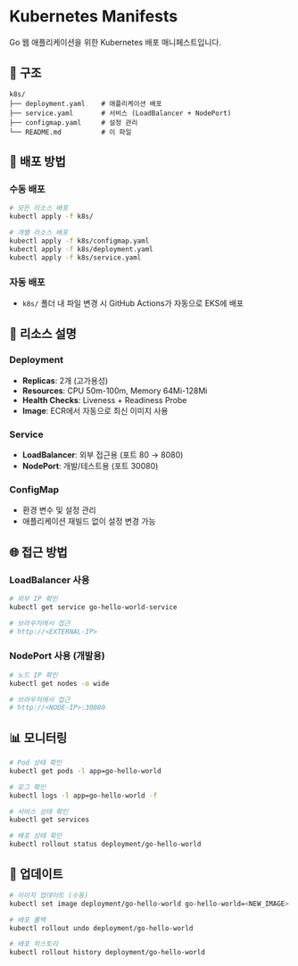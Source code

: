 # Kubernetes Manifests

Go 웹 애플리케이션을 위한 Kubernetes 배포 매니페스트입니다.

## 📁 구조

```
k8s/
├── deployment.yaml    # 애플리케이션 배포
├── service.yaml       # 서비스 (LoadBalancer + NodePort)
├── configmap.yaml     # 설정 관리
└── README.md          # 이 파일
```

## 🚀 배포 방법

### 수동 배포
```bash
# 모든 리소스 배포
kubectl apply -f k8s/

# 개별 리소스 배포
kubectl apply -f k8s/configmap.yaml
kubectl apply -f k8s/deployment.yaml
kubectl apply -f k8s/service.yaml
```

### 자동 배포
- `k8s/` 폴더 내 파일 변경 시 GitHub Actions가 자동으로 EKS에 배포

## 🔧 리소스 설명

### Deployment
- **Replicas**: 2개 (고가용성)
- **Resources**: CPU 50m-100m, Memory 64Mi-128Mi
- **Health Checks**: Liveness + Readiness Probe
- **Image**: ECR에서 자동으로 최신 이미지 사용

### Service
- **LoadBalancer**: 외부 접근용 (포트 80 → 8080)
- **NodePort**: 개발/테스트용 (포트 30080)

### ConfigMap
- 환경 변수 및 설정 관리
- 애플리케이션 재빌드 없이 설정 변경 가능

## 🌐 접근 방법

### LoadBalancer 사용
```bash
# 외부 IP 확인
kubectl get service go-hello-world-service

# 브라우저에서 접근
# http://<EXTERNAL-IP>
```

### NodePort 사용 (개발용)
```bash
# 노드 IP 확인
kubectl get nodes -o wide

# 브라우저에서 접근
# http://<NODE-IP>:30080
```

## 📊 모니터링

```bash
# Pod 상태 확인
kubectl get pods -l app=go-hello-world

# 로그 확인
kubectl logs -l app=go-hello-world -f

# 서비스 상태 확인
kubectl get services

# 배포 상태 확인
kubectl rollout status deployment/go-hello-world
```

## 🔄 업데이트

```bash
# 이미지 업데이트 (수동)
kubectl set image deployment/go-hello-world go-hello-world=<NEW_IMAGE>

# 배포 롤백
kubectl rollout undo deployment/go-hello-world

# 배포 히스토리
kubectl rollout history deployment/go-hello-world
```